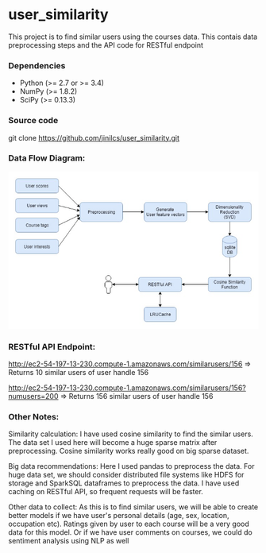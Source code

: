 # user_similarity

This project is to find similar users using the courses data.
This contais data preprocessing steps and the API code for RESTful endpoint

### Dependencies

- Python (>= 2.7 or >= 3.4)
- NumPy (>= 1.8.2)
- SciPy (>= 0.13.3)

### Source code

git clone https://github.com/jinilcs/user_similarity.git

### Data Flow Diagram:
![alt text](dataflow.jpg "Data Flow")


### RESTful API Endpoint:

http://ec2-54-197-13-230.compute-1.amazonaws.com/similarusers/156 => Returns 10 similar users of user handle 156

http://ec2-54-197-13-230.compute-1.amazonaws.com/similarusers/156?numusers=200 => Returns 156 similar users of user handle 156


### Other Notes:

Similarity calculation:
I have used cosine similarity to find the similar users. The data set I used here will become a huge sparse matrix after preprocessing. Cosine similarity works really good on big sparse dataset.

Big data recommendations:
Here I used pandas to preprocess the data. For huge data set, we should consider distributed file systems like HDFS for storage and SparkSQL dataframes to preprocess the data. 
I have used caching on RESTful API, so frequent requests will be faster.

Other data to collect:
As this is to find similar users, we will be able to create better models if we have user's personal details (age, sex, location, occupation etc). Ratings given by user to each course will be a very good data for this model. Or if we have user comments on courses, we could do sentiment analysis using NLP as well
